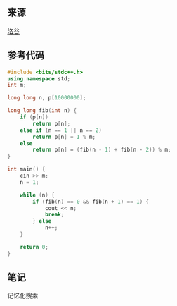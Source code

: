 ## 来源

[洛谷](https://www.luogu.com.cn/problem/P4994)

## 参考代码

~~~c++
#include <bits/stdc++.h>
using namespace std;
int m;

long long n, p[10000000];

long long fib(int n) {
	if (p[n])
		return p[n];
	else if (n == 1 || n == 2)
		return p[n] = 1 % m;
	else
		return p[n] = (fib(n - 1) + fib(n - 2)) % m;
}

int main() {
	cin >> m;
	n = 1;

	while (n) {
		if (fib(n) == 0 && fib(n + 1) == 1) {
			cout << n;
			break;
		} else
			n++;
	}

	return 0;
}
~~~

## 笔记

记忆化搜索